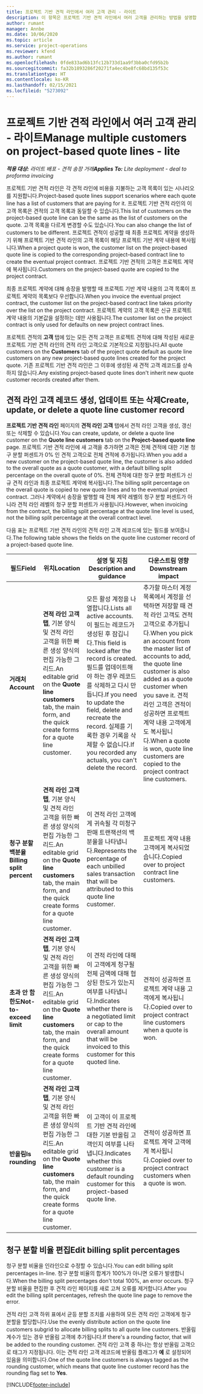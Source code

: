 ```yaml
---
title: 프로젝트 기반 견적 라인에서 여러 고객 관리 - 라이트
description: 이 항목은 프로젝트 기반 견적 라인에서 여러 고객을 관리하는 방법을 설명합니다.
author: rumant
manager: Annbe
ms.date: 10/06/2020
ms.topic: article
ms.service: project-operations
ms.reviewer: kfend
ms.author: rumant
ms.openlocfilehash: 0fde833ad6b13fc12b733d1aa9f3bba0cfd95b2b
ms.sourcegitcommit: fa32b1893286f20271fa4ec4be8fc68bd135f53c
ms.translationtype: HT
ms.contentlocale: ko-KR
ms.lasthandoff: 02/15/2021
ms.locfileid: "5273092"
---
```

# <a name="manage-multiple-customers-on-project-based-quote-lines---lite"></a><span data-ttu-id="b051d-103">프로젝트 기반 견적 라인에서 여러 고객 관리 - 라이트</span><span class="sxs-lookup"><span data-stu-id="b051d-103">Manage multiple customers on project-based quote lines - lite</span></span>

<span data-ttu-id="b051d-104">_**적용 대상:** 라이트 배포 - 견적 송장 거래_</span><span class="sxs-lookup"><span data-stu-id="b051d-104">_**Applies To:** Lite deployment - deal to proforma invoicing_</span></span>

<span data-ttu-id="b051d-105">프로젝트 기반 견적 라인은 각 견적 라인에 비용을 지불하는 고객 목록이 있는 시나리오를 지원합니다.</span><span class="sxs-lookup"><span data-stu-id="b051d-105">Project-based quote lines support scenarios where each quote line has a list of customers that are paying for it.</span></span> <span data-ttu-id="b051d-106">프로젝트 기반 견적 라인의 이 고객 목록은 견적의 고객 목록과 동일할 수 있습니다.</span><span class="sxs-lookup"><span data-stu-id="b051d-106">This list of customers on the project-based quote line can be the same as the list of customers on the quote.</span></span> <span data-ttu-id="b051d-107">고객 목록을 다르게 변경할 수도 있습니다.</span><span class="sxs-lookup"><span data-stu-id="b051d-107">You can also change the list of customers to be different.</span></span> <span data-ttu-id="b051d-108">프로젝트 견적이 성공할 때 최종 프로젝트 계약을 생성하기 위해 프로젝트 기반 견적 라인의 고객 목록이 해당 프로젝트 기반 계약 내용에 복사됩니다.</span><span class="sxs-lookup"><span data-stu-id="b051d-108">When a project quote is won, the customer list on the project-based quote line is copied to the corresponding project–based contract line to create the eventual project contract.</span></span> <span data-ttu-id="b051d-109">프로젝트 기반 견적의 고객은 프로젝트 계약에 복사됩니다.</span><span class="sxs-lookup"><span data-stu-id="b051d-109">Customers on the project-based quote are copied to the project contract.</span></span>

<span data-ttu-id="b051d-110">최종 프로젝트 계약에 대해 송장을 발행할 때 프로젝트 기반 계약 내용의 고객 목록이 프로젝트 계약의 목록보다 우선합니다.</span><span class="sxs-lookup"><span data-stu-id="b051d-110">When you invoice the eventual project contract, the customer list on the project-based contract line takes priority over the list on the project contract.</span></span> <span data-ttu-id="b051d-111">프로젝트 계약의 고객 목록은 신규 프로젝트 계약 내용의 기본값을 설정하는 데만 사용됩니다.</span><span class="sxs-lookup"><span data-stu-id="b051d-111">The customer list on the project contract is only used for defaults on new project contract lines.</span></span>

<span data-ttu-id="b051d-112">프로젝트 견적의 **고객** 탭에 있는 모든 견적 고객은 프로젝트 견적에 대해 작성된 새로운 프로젝트 기반 견적 라인의 견적 라인 고객으로 기본적으로 지정됩니다.</span><span class="sxs-lookup"><span data-stu-id="b051d-112">All quote customers on the **Customers** tab of the project quote default as quote line customers on any new project-based quote lines created for the project quote.</span></span> <span data-ttu-id="b051d-113">기존 프로젝트 기반 견적 라인은 그 이후에 생성된 새 견적 고객 레코드를 상속하지 않습니다.</span><span class="sxs-lookup"><span data-stu-id="b051d-113">Any existing project-based quote lines don't inherit new quote customer records created after them.</span></span>

## <a name="create-update-or-delete-a-quote-line-customer-record"></a><span data-ttu-id="b051d-114">견적 라인 고객 레코드 생성, 업데이트 또는 삭제</span><span class="sxs-lookup"><span data-stu-id="b051d-114">Create, update, or delete a quote line customer record</span></span>

<span data-ttu-id="b051d-115">**프로젝트 기반 견적 라인** 페이지의 **견적 라인 고객** 탭에서 견적 라인 고객을 생성, 갱신 또는 삭제할 수 있습니다.</span><span class="sxs-lookup"><span data-stu-id="b051d-115">You can create, update, or delete a quote line customer on the **Quote line customers** tab on the **Project-based quote line** page.</span></span> <span data-ttu-id="b051d-116">프로젝트 기반 견적 라인에 새 고객을 추가하면 고객은 전체 견적에 대한 기본 청구 분할 퍼센트가 0% 인 견적 고객으로 전체 견적에 추가됩니다.</span><span class="sxs-lookup"><span data-stu-id="b051d-116">When you add a new customer on the project-based quote line, the customer is also added to the overall quote as a quote customer, with a default billing split percentage on the overall quote of 0%.</span></span> <span data-ttu-id="b051d-117">전체 견적에 대한 청구 분할 퍼센트가 신규 견적 라인과 최종 프로젝트 계약에 복사됩니다.</span><span class="sxs-lookup"><span data-stu-id="b051d-117">The billing split percentage on the overall quote is copied to new quote lines and to the eventual project contract.</span></span> <span data-ttu-id="b051d-118">그러나 계약에서 송장을 발행할 때 전체 계약 레벨의 청구 분할 퍼센트가 아니라 견적 라인 레벨의 청구 분할 퍼센트가 사용됩니다.</span><span class="sxs-lookup"><span data-stu-id="b051d-118">However, when invoicing from the contract, the billing split percentage at the quote line level is used, not the billing split percentage at the overall contract level.</span></span> 

<span data-ttu-id="b051d-119">다음 표는 프로젝트 기반 견적 라인의 견적 라인 고객 레코드에 있는 필드를 보여줍니다.</span><span class="sxs-lookup"><span data-stu-id="b051d-119">The following table shows the fields on the quote line customer record of a project-based quote line.</span></span>

| <span data-ttu-id="b051d-120">필드</span><span class="sxs-lookup"><span data-stu-id="b051d-120">Field</span></span> | <span data-ttu-id="b051d-121">위치</span><span class="sxs-lookup"><span data-stu-id="b051d-121">Location</span></span> | <span data-ttu-id="b051d-122">설명 및 지침</span><span class="sxs-lookup"><span data-stu-id="b051d-122">Description and guidance</span></span> | <span data-ttu-id="b051d-123">다운스트림 영향</span><span class="sxs-lookup"><span data-stu-id="b051d-123">Downstream impact</span></span> |
| --- | --- | --- | --- |
| <span data-ttu-id="b051d-124">**거래처**</span><span class="sxs-lookup"><span data-stu-id="b051d-124">**Account**</span></span> | <span data-ttu-id="b051d-125">**견적 라인 고객 탭**, 기본 양식 및 견적 라인 고객을 위한 빠른 생성 양식의 편집 가능한 그리드.</span><span class="sxs-lookup"><span data-stu-id="b051d-125">An editable grid on the **Quote line customers** tab, the main form, and the quick create forms for a quote line customer.</span></span> | <span data-ttu-id="b051d-126">모든 활성 계정을 나열합니다.</span><span class="sxs-lookup"><span data-stu-id="b051d-126">Lists all active accounts.</span></span> <span data-ttu-id="b051d-127">이 필드는 레코드가 생성된 후 잠깁니다.</span><span class="sxs-lookup"><span data-stu-id="b051d-127">This field is locked after the record is created.</span></span> <span data-ttu-id="b051d-128">필드를 업데이트해야 하는 경우 레코드를 삭제하고 다시 만듭니다.</span><span class="sxs-lookup"><span data-stu-id="b051d-128">If you need to update the field, delete and recreate the record.</span></span> <span data-ttu-id="b051d-129">실제를 기록한 경우 기록을 삭제할 수 없습니다.</span><span class="sxs-lookup"><span data-stu-id="b051d-129">If you recorded any actuals, you can't delete the record.</span></span> | <span data-ttu-id="b051d-130">추가할 마스터 계정 목록에서 계정을 선택하면 저장할 때 견적 라인 고객도 견적 고객으로 추가됩니다.</span><span class="sxs-lookup"><span data-stu-id="b051d-130">When you pick an account from the master list of accounts to add, the quote line customer is also added as a quote customer when you save it.</span></span> <span data-ttu-id="b051d-131">견적 라인 고객은 견적이 성공하면 프로젝트 계약 내용 고객에게도 복사됩니다.</span><span class="sxs-lookup"><span data-stu-id="b051d-131">When a quote is won, quote line customers are copied to the project contract line customers.</span></span> |
| <span data-ttu-id="b051d-132">**청구 분할 백분율**</span><span class="sxs-lookup"><span data-stu-id="b051d-132">**Billing split percent**</span></span> | <span data-ttu-id="b051d-133">**견적 라인 고객 탭**, 기본 양식 및 견적 라인 고객을 위한 빠른 생성 양식의 편집 가능한 그리드.</span><span class="sxs-lookup"><span data-stu-id="b051d-133">An editable grid on the **Quote line customers** tab, the main form, and the quick create forms for a quote line customer.</span></span> | <span data-ttu-id="b051d-134">이 견적 라인 고객에게 귀속될 각 미청구 판매 트랜잭션의 백분율을 나타냅니다.</span><span class="sxs-lookup"><span data-stu-id="b051d-134">Represents the percentage of each unbilled sales transaction that will be attributed to this quote line customer.</span></span> | <span data-ttu-id="b051d-135">프로젝트 계약 내용 고객에게 복사되었습니다.</span><span class="sxs-lookup"><span data-stu-id="b051d-135">Copied over to project contract line customers.</span></span> |
| <span data-ttu-id="b051d-136">**초과 안 함 한도**</span><span class="sxs-lookup"><span data-stu-id="b051d-136">**Not-to-exceed limit**</span></span> | <span data-ttu-id="b051d-137">**견적 라인 고객 탭**, 기본 양식 및 견적 라인 고객을 위한 빠른 생성 양식의 편집 가능한 그리드.</span><span class="sxs-lookup"><span data-stu-id="b051d-137">An editable grid on the **Quote line customers** tab, the main form, and the quick create forms for a quote line customer.</span></span> | <span data-ttu-id="b051d-138">이 견적 라인에 대해 이 고객에게 청구될 전체 금액에 대해 협상된 한도가 있는지 여부를 나타냅니다.</span><span class="sxs-lookup"><span data-stu-id="b051d-138">Indicates whether there is a negotiated limit or cap to the overall amount that will be invoiced to this customer for this quoted line.</span></span> | <span data-ttu-id="b051d-139">견적이 성공하면 프로젝트 계약 내용 고객에게 복사됩니다.</span><span class="sxs-lookup"><span data-stu-id="b051d-139">Copied over to project contract line customers when a quote is won.</span></span> |
| <span data-ttu-id="b051d-140">**반올림**</span><span class="sxs-lookup"><span data-stu-id="b051d-140">**Is rounding**</span></span> | <span data-ttu-id="b051d-141">**견적 라인 고객 탭**, 기본 양식 및 견적 라인 고객을 위한 빠른 생성 양식의 편집 가능한 그리드.</span><span class="sxs-lookup"><span data-stu-id="b051d-141">An editable grid on the **Quote line customers** tab, the main form, and the quick create forms for a quote line customer.</span></span> | <span data-ttu-id="b051d-142">이 고객이 이 프로젝트 기반 견적 라인에 대한 기본 반올림 고객인지 여부를 나타냅니다.</span><span class="sxs-lookup"><span data-stu-id="b051d-142">Indicates whether this customer is a default rounding customer for this project-based quote line.</span></span> | <span data-ttu-id="b051d-143">견적이 성공하면 프로젝트 계약 고객에게 복사됩니다.</span><span class="sxs-lookup"><span data-stu-id="b051d-143">Copied over to project contract customers when a quote is won.</span></span> |

## <a name="edit-billing-split-percentages"></a><span data-ttu-id="b051d-144">청구 분할 비율 편집</span><span class="sxs-lookup"><span data-stu-id="b051d-144">Edit billing split percentages</span></span>

<span data-ttu-id="b051d-145">청구 분할 비율을 인라인으로 수정할 수 있습니다.</span><span class="sxs-lookup"><span data-stu-id="b051d-145">You can edit billing split percentages in-line.</span></span> <span data-ttu-id="b051d-146">청구 분할 비율의 합계가 100%가 아니면 오류가 발생합니다.</span><span class="sxs-lookup"><span data-stu-id="b051d-146">When the billing split percentages don't total 100%, an error occurs.</span></span> <span data-ttu-id="b051d-147">청구 분할 비율을 편집한 후 견적 라인 페이지를 새로 고쳐 오류를 제거합니다.</span><span class="sxs-lookup"><span data-stu-id="b051d-147">After you edit the billing split percentages, refresh the quote line page to remove the error.</span></span>

<span data-ttu-id="b051d-148">견적 라인 고객 하위 표에서 균등 분할 조치를 사용하여 모든 견적 라인 고객에게 청구 분할을 할당합니다.</span><span class="sxs-lookup"><span data-stu-id="b051d-148">Use the evenly distribute action on the quote line customers subgrid to allocate billing splits to all quote line customers.</span></span> <span data-ttu-id="b051d-149">반올림 계수가 있는 경우 반올림 고객에 추가됩니다.</span><span class="sxs-lookup"><span data-stu-id="b051d-149">If there's a rounding factor, that will be added to the rounding customer.</span></span> <span data-ttu-id="b051d-150">견적 라인 고객 중 하나는 항상 반올림 고객으로 태그가 지정됩니다. 이는 견적 라인 고객 레코드에 반올림 플래그가 **예** 로 설정되어 있음을 의미합니다.</span><span class="sxs-lookup"><span data-stu-id="b051d-150">One of the quote line customers is always tagged as the rounding customer, which means that quote line customer record has the rounding flag set to **Yes**.</span></span> 


[!INCLUDE[footer-include](../../includes/footer-banner.md)]